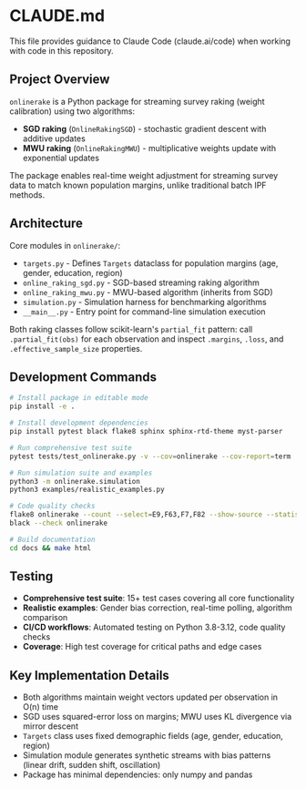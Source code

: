 # CLAUDE.md

This file provides guidance to Claude Code (claude.ai/code) when working with code in this repository.

## Project Overview

`onlinerake` is a Python package for streaming survey raking (weight calibration) using two algorithms:
- **SGD raking** (`OnlineRakingSGD`) - stochastic gradient descent with additive updates
- **MWU raking** (`OnlineRakingMWU`) - multiplicative weights update with exponential updates

The package enables real-time weight adjustment for streaming survey data to match known population margins, unlike traditional batch IPF methods.

## Architecture

Core modules in `onlinerake/`:
- `targets.py` - Defines `Targets` dataclass for population margins (age, gender, education, region)
- `online_raking_sgd.py` - SGD-based streaming raking algorithm 
- `online_raking_mwu.py` - MWU-based algorithm (inherits from SGD)
- `simulation.py` - Simulation harness for benchmarking algorithms
- `__main__.py` - Entry point for command-line simulation execution

Both raking classes follow scikit-learn's `partial_fit` pattern: call `.partial_fit(obs)` for each observation and inspect `.margins`, `.loss`, and `.effective_sample_size` properties.

## Development Commands

```bash
# Install package in editable mode
pip install -e .

# Install development dependencies
pip install pytest black flake8 sphinx sphinx-rtd-theme myst-parser

# Run comprehensive test suite
pytest tests/test_onlinerake.py -v --cov=onlinerake --cov-report=term

# Run simulation suite and examples
python3 -m onlinerake.simulation
python3 examples/realistic_examples.py

# Code quality checks
flake8 onlinerake --count --select=E9,F63,F7,F82 --show-source --statistics
black --check onlinerake

# Build documentation
cd docs && make html
```

## Testing

- **Comprehensive test suite**: 15+ test cases covering all core functionality
- **Realistic examples**: Gender bias correction, real-time polling, algorithm comparison
- **CI/CD workflows**: Automated testing on Python 3.8-3.12, code quality checks
- **Coverage**: High test coverage for critical paths and edge cases

## Key Implementation Details

- Both algorithms maintain weight vectors updated per observation in O(n) time
- SGD uses squared-error loss on margins; MWU uses KL divergence via mirror descent
- `Targets` class uses fixed demographic fields (age, gender, education, region)
- Simulation module generates synthetic streams with bias patterns (linear drift, sudden shift, oscillation)
- Package has minimal dependencies: only numpy and pandas